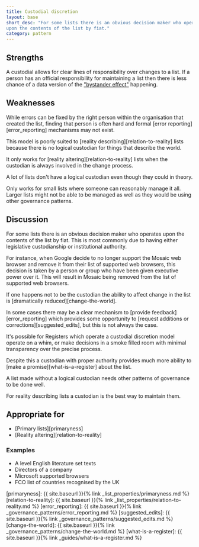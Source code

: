 ```yaml
---
title: Custodial discretion
layout: base
short_desc: "For some lists there is an obvious decision maker who operates
upon the contents of the list by fiat."
category: pattern
---
```


## Strengths

A custodial allows for clear lines of responsibility over changes to a
list. If a person has an official responsibility for maintaining a list
then there is less chance of a data version of the ["bystander
effect"](https://en.wikipedia.org/wiki/Bystander_effect) happening.

## Weaknesses

While errors can be fixed by the right person within the
organisation that created the list, finding that person is often hard and
formal [error reporting][error_reporting] mechanisms may not exist.


This model is poorly suited to [reality describing][relation-to-reality] lists
because there is no logical custodian for things that describe the world.

It only works for [reality altering][relation-to-reality] lists when the
custodian is always involved in the change process.

A lot of lists don't have a logical custodian even though they could in theory.

Only works for small lists where someone can reasonably manage it all. Larger lists might not be able to be managed as well as they would be using other governance patterns.

## Discussion

For some lists there is an obvious decision maker who operates upon the
contents of the list by fiat. This is most commonly due to having either
legislative custodianship or institutional authority.

For instance, when Google decide to no longer support the Mosaic web browser
and remove it from their list of supported web browsers, this decision is
taken by a person or group who have been given executive power over it. This
will result in Mosaic being removed from the list of supported web browsers.

If one happens not to be the custodian the ability to affect change in the
list is [dramatically reduced][change-the-world].

In some cases there may be a clear mechanism to [provide
feedback][error_reporting] which provides some opportunity to [request
additions or corrections][suggested_edits], but this is not always the case.

It's possible for Registers which operate a custodial discretion model operate
on a whim, or make decisions in a smoke filled room with minimal transparency
over the precise process.

Despite this a custodian with proper authority provides much more ability to
[make a promise][what-is-a-register] about the list.

A list made without a logical custodian needs other patterns of governance to
be done well.

For reality describing lists a custodian is the best way to maintain them.

## Appropriate for

* [Primary lists][primaryness]
* [Reality altering][relation-to-reality]


### Examples

* A level English literature set texts
* Directors of a company
* Microsoft supported browsers
* FCO list of countries recognised by the UK


[primaryness]: {{ site.baseurl }}{% link _list_properties/primaryness.md %}
[relation-to-reality]: {{ site.baseurl }}{% link _list_properties/relation-to-reality.md %}
[error_reporting]: {{ site.baseurl }}{% link _governance_patterns/error_reporting.md %}
[suggested_edits]: {{ site.baseurl }}{% link _governance_patterns/suggested_edits.md %}
[change-the-world]: {{ site.baseurl }}{% link _governance_patterns/change-the-world.md %}
[what-is-a-register]: {{ site.baseurl }}{% link _guides/what-is-a-register.md %}
